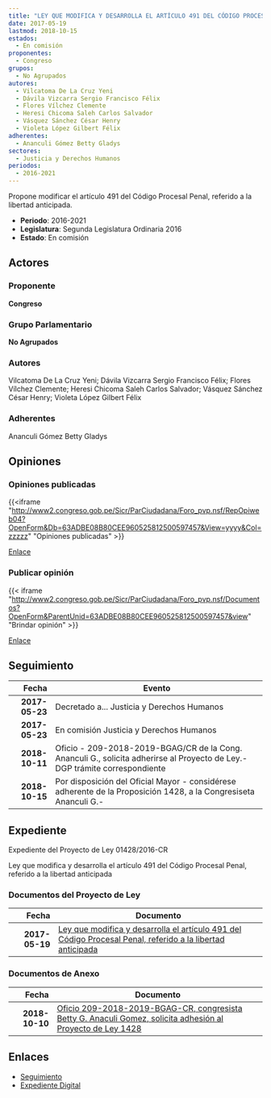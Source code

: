 ```yaml
---
title: "LEY QUE MODIFICA Y DESARROLLA EL ARTÍCULO 491 DEL CÓDIGO PROCESAL PENAL REFERIDO A LA LIBERTAD ANTICIPADA"
date: 2017-05-19
lastmod: 2018-10-15
estados: 
  - En comisión
proponentes: 
  - Congreso
grupos: 
  - No Agrupados
autores: 
  - Vilcatoma De La Cruz Yeni
  - Dávila Vizcarra Sergio Francisco Félix
  - Flores Vílchez Clemente
  - Heresi Chicoma Saleh Carlos Salvador
  - Vásquez Sánchez César Henry
  - Violeta López Gilbert Félix
adherentes: 
  - Ananculi Gómez Betty Gladys
sectores: 
  - Justicia y Derechos Humanos
periodos: 
  - 2016-2021
---
```


Propone modificar el artículo 491 del Código Procesal Penal, referido a la libertad anticipada.

- **Periodo**: 2016-2021
- **Legislatura**: Segunda Legislatura Ordinaria 2016
- **Estado**: En comisión

## Actores

### Proponente

**Congreso**

### Grupo Parlamentario

**No Agrupados**

### Autores

Vilcatoma De La Cruz Yeni; Dávila Vizcarra Sergio Francisco Félix; Flores Vílchez Clemente; Heresi Chicoma Saleh Carlos Salvador; Vásquez Sánchez César Henry; Violeta López Gilbert Félix

### Adherentes

Ananculi Gómez Betty Gladys


## Opiniones

### Opiniones publicadas

{{<iframe "http://www2.congreso.gob.pe/Sicr/ParCiudadana/Foro_pvp.nsf/RepOpiweb04?OpenForm&Db=63ADBE08B80CEE960525812500597457&View=yyyy&Col=zzzzz" "Opiniones publicadas" >}}

[Enlace](http://www2.congreso.gob.pe/Sicr/ParCiudadana/Foro_pvp.nsf/RepOpiweb04?OpenForm&Db=63ADBE08B80CEE960525812500597457&View=yyyy&Col=zzzzz)
### Publicar opinión

{{< iframe "http://www2.congreso.gob.pe/Sicr/ParCiudadana/Foro_pvp.nsf/Documentos?OpenForm&ParentUnid=63ADBE08B80CEE960525812500597457&view" "Brindar opinión" >}}

[Enlace](http://www2.congreso.gob.pe/Sicr/ParCiudadana/Foro_pvp.nsf/Documentos?OpenForm&ParentUnid=63ADBE08B80CEE960525812500597457&view)

## Seguimiento

| Fecha | Evento |
|------:|--------|
| **2017-05-23** | Decretado a... Justicia y Derechos Humanos|
| **2017-05-23** | En comisión Justicia y Derechos Humanos|
| **2018-10-11** | Oficio - 209-2018-2019-BGAG/CR de la Cong. Ananculi G., solicita adherirse al Proyecto de Ley.-DGP trámite correspondiente|
| **2018-10-15** | Por disposición del Oficial Mayor - considérese adherente de la Proposición 1428, a la Congresiseta Ananculi G.-|


## Expediente

Expediente del Proyecto de Ley 01428/2016-CR

Ley que modifica y desarrolla el artículo 491 del Código Procesal Penal, referido a la libertad anticipada


### Documentos del Proyecto de Ley

| Fecha | Documento |
|------:|--------|
| **2017-05-19** | [Ley que modifica y desarrolla el artículo 491 del Código Procesal Penal, referido a la libertad anticipada](http://www.leyes.congreso.gob.pe/Documentos/2016_2021/Proyectos_de_Ley_y_de_Resoluciones_Legislativas/PL0142820170519...pdf) |

### Documentos de Anexo

| Fecha | Documento |
|------:|--------|
| **2018-10-10** | [Oficio 209-2018-2019-BGAG-CR, congresista Betty G. Anaculi Gomez, solicita adhesión al Proyecto de Ley 1428](http://www.leyes.congreso.gob.pe/Documentos/2016_2021/Adhesiones/Proyectos_de_Ley/OFICIO-209-2018-2019-BGAG-CR.pdf) |

## Enlaces 

- [Seguimiento](http://www2.congreso.gob.pe/Sicr/TraDocEstProc/CLProLey2016.nsf/f7fff46988ca05b1052578e100829cc7/7a76737bbfc6564f052581250056b4e5?OpenDocument)
- [Expediente Digital](http://www2.congreso.gob.pe/Sicr/TraDocEstProc/CLProLey2016.nsf/f7fff46988ca05b1052578e100829cc7/7a76737bbfc6564f052581250056b4e5?OpenDocument&Click=05257FB7005EB655.eb71d0cf91d8294e05256cdf006b5706/$Body/0.1C6C)
